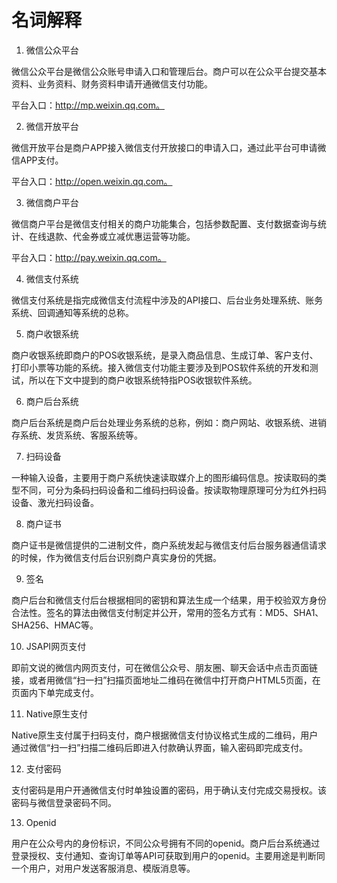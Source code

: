 名词解释
=======

1. 微信公众平台

  微信公众平台是微信公众账号申请入口和管理后台。商户可以在公众平台提交基本资料、业务资料、财务资料申请开通微信支付功能。

  平台入口：http://mp.weixin.qq.com。

2. 微信开放平台

  微信开放平台是商户APP接入微信支付开放接口的申请入口，通过此平台可申请微信APP支付。

  平台入口：http://open.weixin.qq.com。

3. 微信商户平台

  微信商户平台是微信支付相关的商户功能集合，包括参数配置、支付数据查询与统计、在线退款、代金券或立减优惠运营等功能。

  平台入口：http://pay.weixin.qq.com。

4. 微信支付系统

  微信支付系统是指完成微信支付流程中涉及的API接口、后台业务处理系统、账务系统、回调通知等系统的总称。

5. 商户收银系统

  商户收银系统即商户的POS收银系统，是录入商品信息、生成订单、客户支付、打印小票等功能的系统。接入微信支付功能主要涉及到POS软件系统的开发和测试，所以在下文中提到的商户收银系统特指POS收银软件系统。

6. 商户后台系统

  商户后台系统是商户后台处理业务系统的总称，例如：商户网站、收银系统、进销存系统、发货系统、客服系统等。

7. 扫码设备

  一种输入设备，主要用于商户系统快速读取媒介上的图形编码信息。按读取码的类型不同，可分为条码扫码设备和二维码扫码设备。按读取物理原理可分为红外扫码设备、激光扫码设备。

8. 商户证书

  商户证书是微信提供的二进制文件，商户系统发起与微信支付后台服务器通信请求的时候，作为微信支付后台识别商户真实身份的凭据。

9. 签名

  商户后台和微信支付后台根据相同的密钥和算法生成一个结果，用于校验双方身份合法性。签名的算法由微信支付制定并公开，常用的签名方式有：MD5、SHA1、SHA256、HMAC等。

10. JSAPI网页支付

  即前文说的微信内网页支付，可在微信公众号、朋友圈、聊天会话中点击页面链接，或者用微信“扫一扫”扫描页面地址二维码在微信中打开商户HTML5页面，在页面内下单完成支付。

11. Native原生支付

  Native原生支付属于扫码支付，商户根据微信支付协议格式生成的二维码，用户通过微信“扫一扫”扫描二维码后即进入付款确认界面，输入密码即完成支付。

12. 支付密码

  支付密码是用户开通微信支付时单独设置的密码，用于确认支付完成交易授权。该密码与微信登录密码不同。

13. Openid

  用户在公众号内的身份标识，不同公众号拥有不同的openid。商户后台系统通过登录授权、支付通知、查询订单等API可获取到用户的openid。主要用途是判断同一个用户，对用户发送客服消息、模版消息等。
